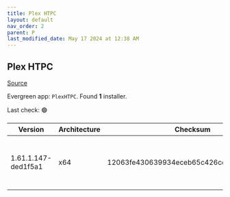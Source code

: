 ```yaml
---
title: Plex HTPC
layout: default
nav_order: 2
parent: P
last_modified_date: May 17 2024 at 12:38 AM
---
```


## Plex HTPC

[Source](https://www.plex.tv/media-server-downloads/)

Evergreen app: `PlexHTPC`. Found **1** installer.

Last check: 🟢

| Version             | Architecture | Checksum                                 | URI                                                                                                                                                                                                      |
| ------------------- | ------------ | ---------------------------------------- | -------------------------------------------------------------------------------------------------------------------------------------------------------------------------------------------------------- |
| 1.61.1.147-ded1f5a1 | x64          | 12063fe430639934eceb65c426cc7bb53407b52b | [https://downloads.plex.tv/htpc/1.61.1.147-ded1f5a1/windows/PlexHTPC-1.61.1.147-ded1f5a1-x86_64.exe](https://downloads.plex.tv/htpc/1.61.1.147-ded1f5a1/windows/PlexHTPC-1.61.1.147-ded1f5a1-x86_64.exe) |

